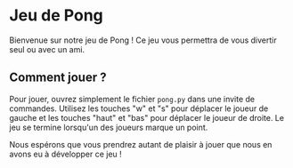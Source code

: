 # Jeu de Pong

Bienvenue sur notre jeu de Pong ! Ce jeu vous permettra de vous divertir seul ou avec un ami. 

## Comment jouer ?

Pour jouer, ouvrez simplement le fichier `pong.py` dans une invite de commandes. Utilisez les touches "w" et "s" pour déplacer le joueur de gauche et les touches "haut" et "bas" pour déplacer le joueur de droite. Le jeu se termine lorsqu'un des joueurs marque un point. 

Nous espérons que vous prendrez autant de plaisir à jouer que nous en avons eu à développer ce jeu !
